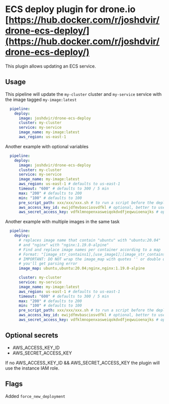 # ECS deploy plugin for drone.io [https://hub.docker.com/r/joshdvir/drone-ecs-deploy/](https://hub.docker.com/r/joshdvir/drone-ecs-deploy/)

This plugin allows updating an ECS service.

## Usage

This pipeline will update the `my-cluster` cluster and `my-service` service with the image tagged `my-image:latest`

```yaml
  pipeline:
    deploy:
      image: joshdvir/drone-ecs-deploy
      cluster: my-cluster
      service: my-service
      image_name: my-image:latest
      aws_region: us-east-1
```

Another example with optional variables

```yaml
  pipeline:
    deploy:
      image: joshdvir/drone-ecs-deploy
      cluster: my-cluster
      service: my-service
      image_name: my-image:latest
      aws_region: us-east-1 # defaults to us-east-1
      timeout: "600" # defaults to 300 / 5 min
      max: "200" # defaults to 200
      min: "100" # defaults to 100
      pre_script_path: xxx/xxx/xxx.sh # to run a script before the deploy start
      aws_access_key_id: ewijdfmvbasciosvdfkl # optional, better to use as secret
      aws_secret_access_key: vdfklmnopenxasweiqokdvdfjeqwuioenajks # optional, better to use as secret
```

Another example with multiple images in the same task

```yaml
  pipeline:
    deploy:
      # replaces image name that contain "ubuntu" with "ubuntu:20.04"
      # and "nginx" with "nginx:1.19.0-alpine"
      # Find and replace image names per container according to a map
      # Format: "[image_str_contains1],[use_image1];[image_str_contains2],[use_image2]"
      # IMPORTANT: DO NOT wrap the image_map with quotes '' or double quotes "", otherwise
      # you'll get parsing error
      image_map: ubuntu,ubuntu:20.04;nginx,nginx:1.19.0-alpine

      cluster: my-cluster
      service: my-service
      image_name: my-image:latest
      aws_region: us-east-1 # defaults to us-east-1
      timeout: "600" # defaults to 300 / 5 min
      max: "200" # defaults to 200
      min: "100" # defaults to 100
      pre_script_path: xxx/xxx/xxx.sh # to run a script before the deploy start
      aws_access_key_id: ewijdfmvbasciosvdfkl # optional, better to use as secret
      aws_secret_access_key: vdfklmnopenxasweiqokdvdfjeqwuioenajks # optional, better to use as secret
```

## Optional secrets

* AWS_ACCESS_KEY_ID
* AWS_SECRET_ACCESS_KEY

If no AWS_ACCESS_KEY_ID && AWS_SECRET_ACCESS_KEY the plugin will use the instance IAM role.

## Flags

Added `force_new_deployment`
